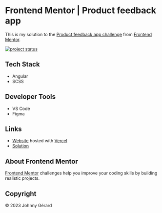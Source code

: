 # Frontend Mentor | Product feedback app
This is my solution to the [Product feedback app challenge](https://www.frontendmentor.io/challenges/product-feedback-app-wbvUYqjR6) from [Frontend Mentor](https://www.frontendmentor.io/).

[![project status](https://img.shields.io/badge/status-solution%20published-success?style=for-the-badge)](https://fem-product-feedback-app-jgerard.vercel.app)

## Tech Stack
 - Angular
 - SCSS

## Developer Tools
 - VS Code
 - Figma

## Links
 - [Website](https://fem-product-feedback-app-jgerard.vercel.app) hosted with [Vercel](https://vercel.com/)
 - [Solution](https://www.frontendmentor.io/solutions/product-feedback-app-jY52dW4757)

<!-- ## Screenshots
### Desktop
![desktop screenshot](screenshots/desktop.webp)
### Tablet
![tablet screenshot](screenshots/tablet.webp)
### Mobile
![mobile screenshot](screenshots/mobile.webp) -->

## About Frontend Mentor
[Frontend Mentor](https://www.frontendmentor.io/) challenges help you improve your coding skills by building realistic projects.

## Copyright
© 2023 Johnny Gérard
